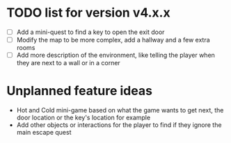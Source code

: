 # TODO list for version v4.x.x
- [ ] Add a mini-quest to find a key to open the exit door
- [ ] Modify the map to be more complex, add a hallway and a few extra rooms
- [ ] Add more description of the environment, like telling the player when they are next to a wall or in a corner

# Unplanned feature ideas
* Hot and Cold mini-game based on what the game wants to get next, the door location or the key's location for example
* Add other objects or interactions for the player to find if they ignore the main escape quest
